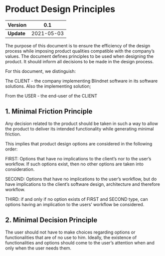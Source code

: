 # Product Design Principles

|  Version | 0.1 |
| -------- | --- |
| **Update** | 2021-05-03

The purpose of this document is to ensure the efficiency of the design process while imposing product qualities compatible with the company’s values.
The document defines principles to be used when designing the product.
It should inform all decisions to be made in the design process.

For this document, we distinguish:

The CLIENT - the company implementing Blindnet software in its software solutions. Also the implementing solution;

From the USER - the end-user of the CLIENT

## 1. Minimal Friction Principle

Any decision related to the product should be taken in such a way to allow the product to deliver its intended functionality while generating minimal friction.

This implies that product design options are considered in the following order:

FIRST: Options that have no implications to the client’s nor to the user’s workflow. If such options exist, then no other options are taken into consideration.

SECOND: Options that have no implications to the user’s workflow, but do have implications to the client’s software design, architecture and therefore workflow. 

THIRD: if and only if no option exists of FIRST and SECOND type, can options having an implication to the users’ workflow be considered.

## 2. Minimal Decision Principle

The user should not have to make choices regarding options or functionalities that are of no use to him. Ideally, the existence of functionalities and options should come to the user’s attention when and only when the user needs them.
